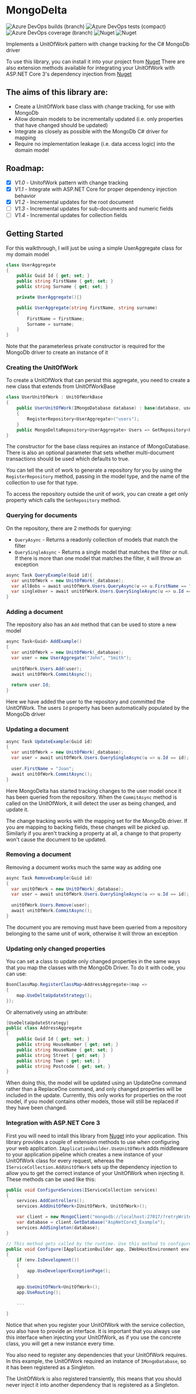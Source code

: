# MongoDelta

![Azure DevOps builds (branch)](https://img.shields.io/azure-devops/build/adrianbradfield/df1cab1e-21bf-4a8e-a335-29d7a5b730ab/8/master?style=for-the-badge) ![Azure DevOps tests (compact)](https://img.shields.io/azure-devops/tests/adrianbradfield/df1cab1e-21bf-4a8e-a335-29d7a5b730ab/8/master?compact_message&style=for-the-badge) ![Azure DevOps coverage (branch)](https://img.shields.io/azure-devops/coverage/adrianbradfield/df1cab1e-21bf-4a8e-a335-29d7a5b730ab/8/master?style=for-the-badge) ![Nuget](https://img.shields.io/nuget/v/MongoDelta?style=for-the-badge) ![Nuget](https://img.shields.io/nuget/dt/MongoDelta?style=for-the-badge)

Implements a UnitOfWork pattern with change tracking for the C# MongoDb driver

To use this library, you can install it into your project from [Nuget](https://www.nuget.org/packages/MongoDelta/)
There are also extension methods available for integrating your UnitOfWork with ASP.NET Core 3's dependency injection from [Nuget](https://www.nuget.org/packages/MongoDelta.AspNetCore3/)

## The aims of this library are:
- Create a UnitOfWork base class with change tracking, for use with MongoDb
- Allow domain models to be incrementally updated (i.e. only properties that have changed should be updated)
- Integrate as closely as possible with the MongoDb C# driver for mapping
- Require no implementation leakage (i.e. data access logic) into the domain model

## Roadmap:
- [x] *V1.0* - UnitofWork pattern with change tracking
- [x] *V1.1* - Integrate with ASP.NET Core for proper dependency injection behavior
- [x] *V1.2* - Incremental updates for the root document
- [ ] *V1.3* - Incremental updates for sub-documents and numeric fields
- [ ] *V1.4* - Incremental updates for collection fields

## Getting Started
For this walkthrough, I will just be using a simple UserAggregate class for my domain model

```cs
class UserAggregate
{
    public Guid Id { get; set; }
    public string FirstName { get; set; }
    public string Surname { get; set; }

    private UserAggregate(){}

    public UserAggregate(string firstName, string surname)
    {
        FirstName = firstName;
        Surname = surname;
    }
}
```

Note that the parameterless private constructor is required for the MongoDb driver to create an instance of it

### Creating the UnitOfWork
To create a UnitOfWork that can persist this aggregate, you need to create a new class that extends from UnitOfWorkBase
```cs
class UserUnitOfWork : UnitOfWorkBase
{
    public UserUnitOfWork(IMongoDatabase database) : base(database, useTransactions: false)
    {
        RegisterRepository<UserAggregate>("users");
    }
    public MongoDeltaRepository<UserAggregate> Users => GetRepository<UserAggregate>();
}
```
The constructor for the base class requires an instance of IMongoDatabase. There is also an optional parameter that sets whether multi-document transactions should be used which defaults to true.

You can tell the unit of work to generate a repository for you by using the `RegisterRepository` method, passing in the model type, and the name of the collection to use for that type.

To access the repository outside the unit of work, you can create a get only property which calls the `GetRepository` method.

### Querying for documents
On the repository, there are 2 methods for querying:
- `QueryAsync` - Returns a readonly collection of models that match the filter
- `QuerySingleAsync` - Returns a single model that matches the filter or null. If there is more than one model that matches the filter, it will throw an exception

```cs
async Task QueryExample(Guid id){
  var unitOfWork = new UnitOfWork(_database);
  var allBobs = await unitOfWork.Users.QueryAsync(u => u.FirstName == "Bob");
  var singleUser = await unitOfWork.Users.QuerySingleAsync(u => u.Id == id);
}
```

### Adding a document
The repository also has an `Add` method that can be used to store a new model
```cs
async Task<Guid> AddExample()
{
  var unitOfWork = new UnitOfWork(_database);
  var user = new UserAggregate("John", "Smith");
  
  unitOfWork.Users.Add(user);
  await unitOfWork.CommitAsync();
  
  return user.Id;
}
```
Here we have added the user to the repository and committed the UnitOfWork. The users `Id` property has been automatically populated by the MongoDb driver

### Updating a document
```cs
async Task UpdateExample(Guid id)
{
  var unitOfWork = new UnitOfWork(_database);
  var user = await unitOfWork.Users.QuerySingleAsync(u => u.Id == id);
  
  user.FirstName = "Joan";
  await unitOfWork.CommitAsync();
}
```
Here MongoDelta has started tracking changes to the user model once it has been queried from the repository. When the `CommitAsync` method is called on the UnitOfWork, it will detect the user as being changed, and update it.

The change tracking works with the mapping set for the MongoDb driver. If you are mapping to backing fields, these changes will be picked up. Similarly if you aren't tracking a property at all, a change to that property won't cause the document to be updated.

### Removing a document
Removing a document works much the same way as adding one
```cs
async Task RemoveExample(Guid id)
{
  var unitOfWork = new UnitOfWork(_database);
  var user = await unitOfWork.Users.QuerySingleAsync(u => u.Id == id);
  
  unitOfWork.Users.Remove(user);
  await unitOfWork.CommitAsync();
}
```
The document you are removing must have been queried from a repository belonging to the same unit of work, otherwise it will throw an exception

### Updating only changed properties
You can set a class to update only changed properties in the same ways that you map the classes with the MongoDb Driver. To do it with code, you can use:
```cs
BsonClassMap.RegisterClassMap<AddressAggregate>(map =>
{
	map.UseDeltaUpdateStrategy();
});
```

Or alternatively using an attribute:
```cs
[UseDeltaUpdateStrategy]
public class AddressAggregate
{
	public Guid Id { get; set; }
	public string HouseNumber { get; set; }
	public string HouseName { get; set; }
	public string Street { get; set; }
	public string Town { get; set; }
	public string Postcode { get; set; }
}
```

When doing this, the model will be updated using an UpdateOne command rather than a ReplaceOne command, and only changed properties will be included in the update.
Currently, this only works for properties on the root model, if you model contains other models, those will still be replaced if they have been changed.

### Integration with ASP.NET Core 3
First you will need to intall this library from [Nuget](https://www.nuget.org/packages/MongoDelta.AspNetCore3/) into your application. This library provides a couple of extension methods to use when configuring your web application. `IApplicationBuilder.UseUnitOfWork` adds middleware to your application pipeline which creates a new instance of your UnitOfWork class for every request, whereas the `IServiceCollection.AddUnitOfWork` sets up the dependency injection to allow you to get the correct instance of your UnitOfWork when injecting it. These methods can be used like this:

```cs
public void ConfigureServices(IServiceCollection services)
{
    services.AddControllers();
    services.AddUnitOfWork<IUnitOfWork, UnitOfWork>();

    var client = new MongoClient("mongodb://localhost:27017/?retryWrites=false");
    var database = client.GetDatabase("AspNetCore3_Example");
    services.AddSingleton(database);
}

// This method gets called by the runtime. Use this method to configure the HTTP request pipeline.
public void Configure(IApplicationBuilder app, IWebHostEnvironment env)
{
    if (env.IsDevelopment())
    {
        app.UseDeveloperExceptionPage();
    }

    app.UseUnitOfWork<UnitOfWork>();
    app.UseRouting();

    ...
    
}
```

Notice that when you register your UnitOfWork with the service collection, you also have to provide an interface. It is important that you always use this interface when injecting your UnitOfWork, as if you use the concrete class, you will get a new instance every time.

You also need to register any dependencies that your UnitOfWork requires. In this example, the UnitOfWork required an instance of `IMongoDatabase`, so it has been registered as a Singleton.

The UnitOfWork is also registered transiently, this means that you should never inject it into another dependency that is registered as a Singleton.
